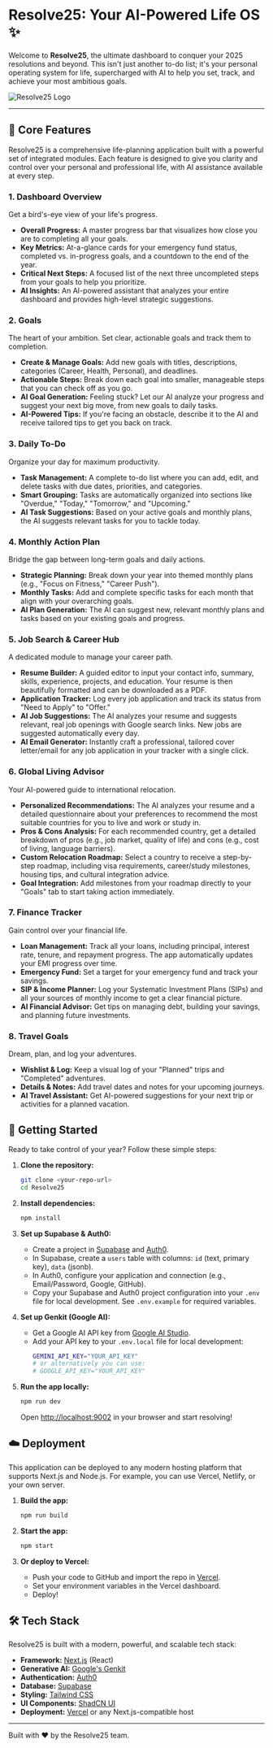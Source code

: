 
# Resolve25: Your AI-Powered Life OS ✨

Welcome to **Resolve25**, the ultimate dashboard to conquer your 2025 resolutions and beyond. This isn't just another to-do list; it's your personal operating system for life, supercharged with AI to help you set, track, and achieve your most ambitious goals.

![Resolve25 Logo](./public/icon.svg)

---

## 🎯 Core Features

Resolve25 is a comprehensive life-planning application built with a powerful set of integrated modules. Each feature is designed to give you clarity and control over your personal and professional life, with AI assistance available at every step.

### 1. Dashboard Overview
Get a bird's-eye view of your life's progress.
- **Overall Progress:** A master progress bar that visualizes how close you are to completing all your goals.
- **Key Metrics:** At-a-glance cards for your emergency fund status, completed vs. in-progress goals, and a countdown to the end of the year.
- **Critical Next Steps:** A focused list of the next three uncompleted steps from your goals to help you prioritize.
- **AI Insights:** An AI-powered assistant that analyzes your entire dashboard and provides high-level strategic suggestions.

### 2. Goals
The heart of your ambition. Set clear, actionable goals and track them to completion.
- **Create & Manage Goals:** Add new goals with titles, descriptions, categories (Career, Health, Personal), and deadlines.
- **Actionable Steps:** Break down each goal into smaller, manageable steps that you can check off as you go.
- **AI Goal Generation:** Feeling stuck? Let our AI analyze your progress and suggest your next big move, from new goals to daily tasks.
- **AI-Powered Tips:** If you're facing an obstacle, describe it to the AI and receive tailored tips to get you back on track.

### 3. Daily To-Do
Organize your day for maximum productivity.
- **Task Management:** A complete to-do list where you can add, edit, and delete tasks with due dates, priorities, and categories.
- **Smart Grouping:** Tasks are automatically organized into sections like "Overdue," "Today," "Tomorrow," and "Upcoming."
- **AI Task Suggestions:** Based on your active goals and monthly plans, the AI suggests relevant tasks for you to tackle today.

### 4. Monthly Action Plan
Bridge the gap between long-term goals and daily actions.
- **Strategic Planning:** Break down your year into themed monthly plans (e.g., "Focus on Fitness," "Career Push").
- **Monthly Tasks:** Add and complete specific tasks for each month that align with your overarching goals.
- **AI Plan Generation:** The AI can suggest new, relevant monthly plans and tasks based on your existing goals and progress.

### 5. Job Search & Career Hub
A dedicated module to manage your career path.
- **Resume Builder:** A guided editor to input your contact info, summary, skills, experience, projects, and education. Your resume is then beautifully formatted and can be downloaded as a PDF.
- **Application Tracker:** Log every job application and track its status from "Need to Apply" to "Offer."
- **AI Job Suggestions:** The AI analyzes your resume and suggests relevant, real job openings with Google search links. New jobs are suggested automatically every day.
- **AI Email Generator:** Instantly craft a professional, tailored cover letter/email for any job application in your tracker with a single click.

### 6. Global Living Advisor
Your AI-powered guide to international relocation.
- **Personalized Recommendations:** The AI analyzes your resume and a detailed questionnaire about your preferences to recommend the most suitable countries for you to live and work or study in.
- **Pros & Cons Analysis:** For each recommended country, get a detailed breakdown of pros (e.g., job market, quality of life) and cons (e.g., cost of living, language barriers).
- **Custom Relocation Roadmap:** Select a country to receive a step-by-step roadmap, including visa requirements, career/study milestones, housing tips, and cultural integration advice.
- **Goal Integration:** Add milestones from your roadmap directly to your "Goals" tab to start taking action immediately.

### 7. Finance Tracker
Gain control over your financial life.
- **Loan Management:** Track all your loans, including principal, interest rate, tenure, and repayment progress. The app automatically updates your EMI progress over time.
- **Emergency Fund:** Set a target for your emergency fund and track your savings.
- **SIP & Income Planner:** Log your Systematic Investment Plans (SIPs) and all your sources of monthly income to get a clear financial picture.
- **AI Financial Advisor:** Get tips on managing debt, building your savings, and planning future investments.

### 8. Travel Goals
Dream, plan, and log your adventures.
- **Wishlist & Log:** Keep a visual log of your "Planned" trips and "Completed" adventures.
- **Details & Notes:** Add travel dates and notes for your upcoming journeys.
- **AI Travel Assistant:** Get AI-powered suggestions for your next trip or activities for a planned vacation.

## 🚀 Getting Started

Ready to take control of your year? Follow these simple steps:

1.  **Clone the repository:**
    ```bash
    git clone <your-repo-url>
    cd Resolve25
    ```

2.  **Install dependencies:**
    ```bash
    npm install
    ```

3.  **Set up Supabase & Auth0:**
    *   Create a project in [Supabase](https://supabase.com/) and [Auth0](https://auth0.com/).
    *   In Supabase, create a `users` table with columns: `id` (text, primary key), `data` (jsonb).
    *   In Auth0, configure your application and connection (e.g., Email/Password, Google, GitHub).
    *   Copy your Supabase and Auth0 project configuration into your `.env` file for local development. See `.env.example` for required variables.

4.  **Set up Genkit (Google AI):**
    *   Get a Google AI API key from [Google AI Studio](https://aistudio.google.com/app/apikey).
    *   Add your API key to your `.env.local` file for local development: 
        ```bash
        GEMINI_API_KEY="YOUR_API_KEY"
        # or alternatively you can use:
        # GOOGLE_API_KEY="YOUR_API_KEY"
        ```

5.  **Run the app locally:**
    ```bash
    npm run dev
    ```

    Open [http://localhost:9002](http://localhost:9002) in your browser and start resolving!

## ☁️ Deployment

This application can be deployed to any modern hosting platform that supports Next.js and Node.js. For example, you can use Vercel, Netlify, or your own server.

1.  **Build the app:**
    ```bash
    npm run build
    ```

2.  **Start the app:**
    ```bash
    npm start
    ```

3.  **Or deploy to Vercel:**
    - Push your code to GitHub and import the repo in [Vercel](https://vercel.com/).
    - Set your environment variables in the Vercel dashboard.
    - Deploy!

## 🛠️ Tech Stack

Resolve25 is built with a modern, powerful, and scalable tech stack:

*   **Framework:** [Next.js](https://nextjs.org/) (React)
*   **Generative AI:** [Google's Genkit](https://firebase.google.com/docs/genkit)
*   **Authentication:** [Auth0](https://auth0.com/)
*   **Database:** [Supabase](https://supabase.com/)
*   **Styling:** [Tailwind CSS](https://tailwindcss.com/)
*   **UI Components:** [ShadCN UI](https://ui.shadcn.com/)
*   **Deployment:** [Vercel](https://vercel.com/) or any Next.js-compatible host

---

Built with ❤️ by the Resolve25 team.
